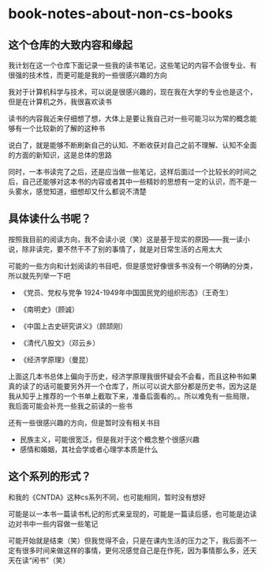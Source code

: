 # book-notes-about-non-cs-books

<!--more-->

## 这个仓库的大致内容和缘起

我计划在这一个仓库下面记录一些我的读书笔记，这些笔记的内容不会很专业、有很强的技术性，而更可能是我的一些很感兴趣的方向

我对于计算机科学与技术，可以说是很感兴趣的，现在我在大学的专业也是这个，但是在计算机之外，我很喜欢读书

读书的内容我近来仔细想了想，大体上是要让我自己对一些可能习以为常的概念能够有一个比较新的了解的这种书

说白了，就是能够不断刷新自己的认知、不断收获对自己之前不理解、认知不全面的方面的新知识，这是总体的思路

同时，一本书读完了之后，还是应当做一些笔记，这样后面过一个比较长的时间之后，自己还能够对这本书的内容或者其中一些精妙的思想有一定的认识，而不是一头雾水，感觉知道，细想却又什么都说不清楚

## 具体读什么书呢？

按照我目前的阅读方向，我不会读小说（笑）这是基于现实的原因——我一读小说，除非读完，要不然干不了别的事情了，就是对日常生活的占用太大

可能的一些方向和计划阅读的书目吧，但是感觉好像很多书没有一个明确的分类，所以就先列举一下吧

- 《党员、党权与党争 1924-1949年中国国民党的组织形态》（王奇生）
- 《南明史》（顾诚）
- 《中国上古史研究讲义》（顾颉刚）

- 《清代八股文》（邓云乡）
- 《经济学原理》（曼昆）

上面这几本书总体上偏向于历史，经济学原理我很怀疑会不会看，而且这种书如果真的读了的话可能要另外开一个仓库了，所以可以说大部分都是历史书，因为这是我从知乎上推荐的一个书单上截取下来，准备后面看的。。所以难免有一些局限，我后面可能会补充一些我之前读的一些书

还有一些很感兴趣的方向，但是暂时没有相关书目

- 民族主义，可能很宽泛，但是我对于这个概念整个很感兴趣
- 感情和婚姻，其社会学或者心理学本质是什么

## 这个系列的形式？

和我的《CNTDA》这种cs系列不同，也可能相同，暂时没有想好

可能是以一本书一篇读书札记的形式来呈现的，可能是一篇读后感，也可能是边读边对书中一些内容做一些笔记

可能开始就是结束（笑）但我觉得不会，只是在课内生活的压力之下，我后面不一定有很多时间来做这样的事情，更何况感觉自己是在作死，因为事情那么多，还天天在读“闲书”（笑）